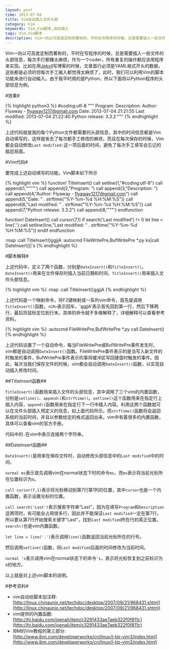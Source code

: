 ```yaml
---
layout: post
time: 2013-07-04
title: Vim自动插入文件头部
category: Vim
keywords: Vim,Vim脚本,自动插入
tags: Vim,Vim脚本
description: Vim一向以可高度定制而著称的，平时在写程序的时候，总是需要插入一些文件的头部信息，每次手打都嫌太麻烦，作为一个coder，所有重复的操作都应该用程序来实现。
---
```


Vim一向以可高度定制而著称的，平时在写程序的时候，总是需要插入一些文件的头部信息，每次手打都嫌太麻烦，作为一个coder，所有重复的操作都应该用程序来实现。比如在用[Jekyll](http://jekyllrb.com "Jekyll")写博客的时候，文章首行必须是YAML格式开头的数据，这些都是必须的但每次手工输入都觉得太麻烦了，此时，我们可以利用Vim的脚本功能来进行自动输入。由于我平时用的是Python，所以下面将以Python程序的头部信息为例。

#效果#

{% highlight python3 %}
#coding:utf-8
"""
Program: 
Description:
Author: Flyaway - flyaway1217@gmail.com
Date: 2013-07-04 21:21:55
Last modified: 2013-07-04 21:22:40
Python release: 3.3.2
"""
{% endhighlight %}

上述代码就是我的每个Python文件都需要的头部信息，其中的时间信息都是Vim自动填写的，这样就省去了每次都手工修改的麻烦，而且在每次保存的时候，Vim都会自动修改`Last modified:`这一项后面的时间，避免了每次手工填写会忘记的尴尬局面。


#Vim代码#

要完成上述自动填写的功能，Vim脚本如下所示

{% highlight vim %}
function! TitleInsert()
call setline(1,"#coding:utf-8")
call append(1,'""""')
call append(2,"Program: ")
call append(3,"Description: ")
call append(4,"Author: Flyaway - flyaway1217@gmail.com")
call append(5,"Date: " . strftime("%Y-%m-%d %H:%M:%S"))
call append(6,"Last modified: " . strftime("%Y-%m-%d %H:%M:%S"))
call append(7,"Python release: 3.3.2")
call append(8,'"""')
endfunction

function! DateInsert()
call cursor(7,1)
if search('Last modified') != 0
	let line = line('.')
	call setline(line,"Last modified: " . strftime("%Y-%m-%d %H:%M:%S"))
endif
endfunction

:map <F2> :call TitleInsert()<CR>ggjjA
:autocmd FileWritePre,BufWritePre *.py ks|call DateInsert()|'s
{% endhighlight %}


#脚本解释#

上述代码中，定义了两个函数，分别是`DateInsert()`和`TitleInsert()`。`DateInsert()`用来在文件保存时插入当前日期和时间，`TitleInsert()`用来插入文件头部信息。

{% highlight vim %}
:map <F2> :call TitleInsert()<CR>ggjjA
{% endhighlight %}

上述代码是一个映射命令，将F2键映射成一系列vim命令，首先是调用`TitleInsert()`函数，`<CR>`表示回车，'ggjjA'表示首先回到第一行，然后下移两行，最后将鼠标定位到行末。具体的命令就不多做解释了，详细解释可以查看参考资料。


{% highlight vim %}
:autocmd FileWritePre,BufWritePre *.py call DateInsert()
{% endhighlight %}

上述代码设置了一个自动命令，每当FileWritePre或BufWritePre事件发生时，vim都是自动调用`DateInsert()`函数。FileWritePre事件表示的是当写入新文件的时触发的事件，BufWritePre事件表示的事将缓冲区写回硬盘时触发的事件。因此，每次当我们保存文件的时候，vim都会自动调用`DateInsert()`函数，以实现自动插入修改时间。

##TitleInsert函数##

`TitleInsert()`函数用来插入文件的头部信息，其中调用了三个vim的内置函数，分别是`setline()`、`append()`和`strftime()`。`setline()`这个函数用来在指定行上插入内容，`append()`函数用来在指定行下一行中插入内容。利用这两个函数就可以在文件头部插入预定义的信息，如上面代码所示。而`strftime()`函数将会返回系统的当前时间，并且以参数给定的格式返回出来。vim中有着很多的内置函数，具体可以查看vim的官方手册。

代码中的`.`在vim中表示连接两个字符串。

##DateInsert函数##

`DateInsert()`是用来在保存文件时，自动修改头部信息中的`Last modified`中的时间。

`normal ms`表示首先调用vim在normal状态下时的命令`ms`，而`ms`表示将当前光标所在位置标识为s。

`call cursor(7,1)`表示将光标移动到第7行第1列的位置，其中`cursor`也是一个内置函数，表示设置光标的位置。

`call search('Last')`表示搜索字符串"Last"，因为在填写`Program`和`Description`这两项时，有可能会占用很多行，因此并不能保证`Last modified`一定在第7行，所以要从第7行开始搜索关键字"Last"，找到`Last modified`所在行的真正位置。`search()`也是vim内置函数。

`let line = line('.')`表示调用`line()`函数返回当前光标所在的行号。

然后调用`setline()`函数，将`Last modified`后面的时间修改为当前时间。

`normal 's`表示调用vim在normal状态下的命令`'s`，表示将光标恢复到之前标识为s的地方。

以上就是对上述vim脚本的说明。

#参考资料#

- vim自动给脚本加注释: [http://linux.chinaunix.net/techdoc/desktop/2007/09/21/968431.shtml](http://linux.chinaunix.net/techdoc/desktop/2007/09/21/968431.shtml)
- vim提供的内置函数: [http://hi.baidu.com/joenali/item/c3291433ae7aeb322f0f811c](http://hi.baidu.com/joenali/item/c3291433ae7aeb322f0f811c)
- IBM的Vim教程的第三部分: [http://www.ibm.com/developerworks/cn/linux/l-tip-vim3/index.html](http://www.ibm.com/developerworks/cn/linux/l-tip-vim3/index.html)
